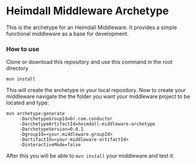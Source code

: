 # Heimdall Middleware Archetype

This is the archetype for an Heimdall Middleware. It provides a simple functional middleware as a base for development.

### How to use

Clone or download this repository and use this command in the root directory

`mvn install`

This will create the archetype in your local repository. Now to create your middleware navigate the the folder you want your middleware project to be located and type:

```
mvn archetype:generate
     -DarchetypeGroupId=br.com.conductor
     -DarchetypeArtifactId=heimdall-middleware-archetype
     -DarchetypeVersion=0.0.1
     -DgroupId=<your.middleware.groupId>
     -DartifactId=<your-middleware-artifactId>
     -DinteractiveMode=false
```

After this you will be able to `mvn install` your middleware and test it.